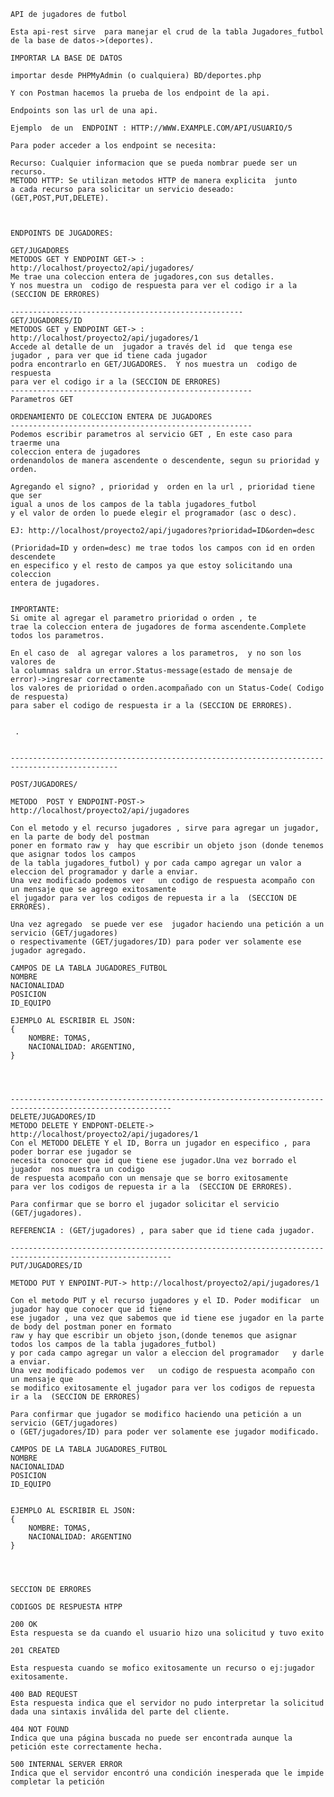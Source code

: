     API de jugadores de futbol

    Esta api-rest sirve  para manejar el crud de la tabla Jugadores_futbol de la base de datos->(deportes).

    IMPORTAR LA BASE DE DATOS

    importar desde PHPMyAdmin (o cualquiera) BD/deportes.php

    Y con Postman hacemos la prueba de los endpoint de la api.

    Endpoints son las url de una api.

    Ejemplo  de un  ENDPOINT : HTTP://WWW.EXAMPLE.COM/API/USUARIO/5

    Para poder acceder a los endpoint se necesita: 

    Recurso: Cualquier informacion que se pueda nombrar puede ser un recurso.
    METODO HTTP: Se utilizan metodos HTTP de manera explicita  junto 
    a cada recurso para solicitar un servicio deseado: (GET,POST,PUT,DELETE).



    ENDPOINTS DE JUGADORES: 
    
    GET/JUGADORES
    METODOS GET Y ENDPOINT GET-> : http://localhost/proyecto2/api/jugadores/
    Me trae una coleccion entera de jugadores,con sus detalles.
    Y nos muestra un  codigo de respuesta para ver el codigo ir a la (SECCION DE ERRORES)

    ----------------------------------------------------
    GET/JUGADORES/ID 
    METODOS GET y ENDPOINT GET-> : http://localhost/proyecto2/api/jugadores/1
    Accede al detalle de un  jugador a través del id  que tenga ese jugador , para ver que id tiene cada jugador
    podra encontrarlo en GET/JUGADORES.  Y nos muestra un  codigo de respuesta
    para ver el codigo ir a la (SECCION DE ERRORES)
    ------------------------------------------------------
    Parametros GET

    ORDENAMIENTO DE COLECCION ENTERA DE JUGADORES
    ------------------------------------------------------
    Podemos escribir parametros al servicio GET , En este caso para traerme una
    coleccion entera de jugadores
    ordenandolos de manera ascendente o descendente, segun su prioridad y orden.
    
    Agregando el signo? , prioridad y  orden en la url , prioridad tiene que ser
    igual a unos de los campos de la tabla jugadores_futbol
    y el valor de orden lo puede elegir el programador (asc o desc).

    EJ: http://localhost/proyecto2/api/jugadores?prioridad=ID&orden=desc

    (Prioridad=ID y orden=desc) me trae todos los campos con id en orden descendete
    en especifico y el resto de campos ya que estoy solicitando una coleccion
    entera de jugadores.


    IMPORTANTE: 
    Si omite al agregar el parametro prioridad o orden , te 
    trae la coleccion entera de jugadores de forma ascendente.Complete todos los parametros.

    En el caso de  al agregar valores a los parametros,  y no son los valores de
    la columnas saldra un error.Status-message(estado de mensaje de error)->ingresar correctamente
    los valores de prioridad o orden.acompañado con un Status-Code( Codigo de respuesta)
    para saber el codigo de respuesta ir a la (SECCION DE ERRORES).

    
     .
 

    ----------------------------------------------------------------------------------------------

    POST/JUGADORES/

    METODO  POST Y ENDPOINT-POST-> http://localhost/proyecto2/api/jugadores

    Con el metodo y el recurso jugadores , sirve para agregar un jugador,  en la parte de body del postman
    poner en formato raw y  hay que escribir un objeto json (donde tenemos que asignar todos los campos
    de la tabla jugadores_futbol) y por cada campo agregar un valor a eleccion del programador y darle a enviar.
    Una vez modificado podemos ver   un codigo de respuesta acompaño con un mensaje que se agrego exitosamente
    el jugador para ver los codigos de repuesta ir a la  (SECCION DE ERRORES).
    
    Una vez agregado  se puede ver ese  jugador haciendo una petición a un servicio (GET/jugadores)
    o respectivamente (GET/jugadores/ID) para poder ver solamente ese jugador agregado.

    CAMPOS DE LA TABLA JUGADORES_FUTBOL
    NOMBRE
    NACIONALIDAD
    POSICION
    ID_EQUIPO
    
    EJEMPLO AL ESCRIBIR EL JSON: 
    {
        NOMBRE: TOMAS,
        NACIONALIDAD: ARGENTINO,
    }
    
 


    ----------------------------------------------------------------------------------------------------------
    DELETE/JUGADORES/ID
    METODO DELETE Y ENDPONT-DELETE-> http://localhost/proyecto2/api/jugadores/1
    Con el METODO DELETE Y el ID, Borra un jugador en especifico , para poder borrar ese jugador se
    necesita conocer que id que tiene ese jugador.Una vez borrado el jugador  nos muestra un codigo 
    de respuesta acompaño con un mensaje que se borro exitosamente
    para ver los codigos de repuesta ir a la  (SECCION DE ERRORES).

    Para confirmar que se borro el jugador solicitar el servicio  (GET/jugadores).
    
    REFERENCIA : (GET/jugadores) , para saber que id tiene cada jugador.

    ----------------------------------------------------------------------------------------------------------
    PUT/JUGADORES/ID

    METODO PUT Y ENPOINT-PUT-> http://localhost/proyecto2/api/jugadores/1

    Con el metodo PUT y el recurso jugadores y el ID. Poder modificar  un jugador hay que conocer que id tiene
    ese jugador , una vez que sabemos que id tiene ese jugador en la parte de body del postman poner en formato
    raw y hay que escribir un objeto json,(donde tenemos que asignar  todos los campos de la tabla jugadores_futbol)
    y por cada campo agregar un valor a eleccion del programador   y darle a enviar.
    Una vez modificado podemos ver   un codigo de respuesta acompaño con un mensaje que 
    se modifico exitosamente el jugador para ver los codigos de repuesta ir a la  (SECCION DE ERRORES)
    
    Para confirmar que jugador se modifico haciendo una petición a un servicio (GET/jugadores)
    o (GET/jugadores/ID) para poder ver solamente ese jugador modificado.

    CAMPOS DE LA TABLA JUGADORES_FUTBOL
    NOMBRE
    NACIONALIDAD
    POSICION
    ID_EQUIPO


    EJEMPLO AL ESCRIBIR EL JSON: 
    {
        NOMBRE: TOMAS,
        NACIONALIDAD: ARGENTINO
    }

  


    SECCION DE ERRORES   

    CODIGOS DE RESPUESTA HTPP

    200 OK
    Esta respuesta se da cuando el usuario hizo una solicitud y tuvo exito

    201 CREATED

    Esta respuesta cuando se mofico exitosamente un recurso o ej:jugador exitosamente.

    400 BAD REQUEST
    Esta respuesta indica que el servidor no pudo interpretar la solicitud dada una sintaxis inválida del parte del cliente.

    404 NOT FOUND
    Indica que una página buscada no puede ser encontrada aunque la petición este correctamente hecha.

    500 INTERNAL SERVER ERROR
    Indica que el servidor encontró una condición inesperada que le impide completar la petición
    



   

    
    
    
    

    